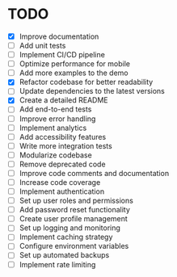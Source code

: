 # TODO

- [x] Improve documentation
- [ ] Add unit tests
- [ ] Implement CI/CD pipeline
- [ ] Optimize performance for mobile
- [ ] Add more examples to the demo
- [x] Refactor codebase for better readability
- [ ] Update dependencies to the latest versions
- [x] Create a detailed README
- [ ] Add end-to-end tests
- [ ] Improve error handling
- [ ] Implement analytics
- [ ] Add accessibility features
- [ ] Write more integration tests
- [ ] Modularize codebase
- [ ] Remove deprecated code
- [ ] Improve code comments and documentation
- [ ] Increase code coverage
- [ ] Implement authentication
- [ ] Set up user roles and permissions
- [ ] Add password reset functionality
- [ ] Create user profile management
- [ ] Set up logging and monitoring
- [ ] Implement caching strategy
- [ ] Configure environment variables
- [ ] Set up automated backups
- [ ] Implement rate limiting

